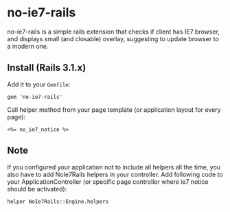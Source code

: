 no-ie7-rails
=

no-ie7-rails is a simple rails extension that checks if client has IE7 browser, and displays small (and closable) overlay, suggesting to update browser to a modern one.


Install (Rails 3.1.x)
-

Add it to your `Gemfile`:

    gem 'no-ie7-rails'

Call helper method from your page template (or application layout for every page):

    <%= no_ie7_notice %>

Note
-

If you configured your application not to include all helpers all the time, you also have to add NoIe7Rails helpers in your controller. Add following code to your ApplicationController (or specific page controller where ie7 notice should be activated):


    helper NoIe7Rails::Engine.helpers

